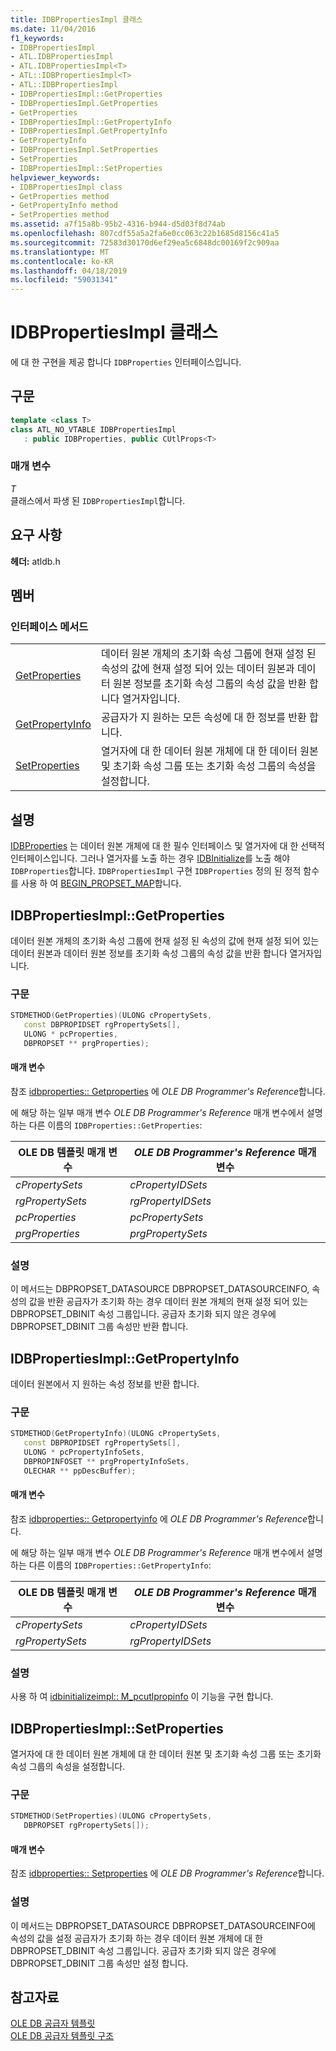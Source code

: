 ```yaml
---
title: IDBPropertiesImpl 클래스
ms.date: 11/04/2016
f1_keywords:
- IDBPropertiesImpl
- ATL.IDBPropertiesImpl
- ATL.IDBPropertiesImpl<T>
- ATL::IDBPropertiesImpl<T>
- ATL::IDBPropertiesImpl
- IDBPropertiesImpl::GetProperties
- IDBPropertiesImpl.GetProperties
- GetProperties
- IDBPropertiesImpl::GetPropertyInfo
- IDBPropertiesImpl.GetPropertyInfo
- GetPropertyInfo
- IDBPropertiesImpl.SetProperties
- SetProperties
- IDBPropertiesImpl::SetProperties
helpviewer_keywords:
- IDBPropertiesImpl class
- GetProperties method
- GetPropertyInfo method
- SetProperties method
ms.assetid: a7f15a8b-95b2-4316-b944-d5d03f8d74ab
ms.openlocfilehash: 807cdf55a5a2fa6e0cc063c22b1685d8156c41a5
ms.sourcegitcommit: 72583d30170d6ef29ea5c6848dc00169f2c909aa
ms.translationtype: MT
ms.contentlocale: ko-KR
ms.lasthandoff: 04/18/2019
ms.locfileid: "59031341"
---
```

# <a name="idbpropertiesimpl-class"></a>IDBPropertiesImpl 클래스

에 대 한 구현을 제공 합니다 `IDBProperties` 인터페이스입니다.

## <a name="syntax"></a>구문

```cpp
template <class T>
class ATL_NO_VTABLE IDBPropertiesImpl
   : public IDBProperties, public CUtlProps<T>
```

### <a name="parameters"></a>매개 변수

*T*<br/>
클래스에서 파생 된 `IDBPropertiesImpl`합니다.

## <a name="requirements"></a>요구 사항

**헤더:** atldb.h

## <a name="members"></a>멤버

### <a name="interface-methods"></a>인터페이스 메서드

|||
|-|-|
|[GetProperties](#getproperties)|데이터 원본 개체의 초기화 속성 그룹에 현재 설정 된 속성의 값에 현재 설정 되어 있는 데이터 원본과 데이터 원본 정보를 초기화 속성 그룹의 속성 값을 반환 합니다 열거자입니다.|
|[GetPropertyInfo](#getpropertyinfo)|공급자가 지 원하는 모든 속성에 대 한 정보를 반환 합니다.|
|[SetProperties](#setproperties)|열거자에 대 한 데이터 원본 개체에 대 한 데이터 원본 및 초기화 속성 그룹 또는 초기화 속성 그룹의 속성을 설정합니다.|

## <a name="remarks"></a>설명

[IDBProperties](/previous-versions/windows/desktop/ms719607(v=vs.85)) 는 데이터 원본 개체에 대 한 필수 인터페이스 및 열거자에 대 한 선택적 인터페이스입니다. 그러나 열거자를 노출 하는 경우 [IDBInitialize](/previous-versions/windows/desktop/ms713706(v=vs.85))를 노출 해야 `IDBProperties`합니다. `IDBPropertiesImpl` 구현 `IDBProperties` 정의 된 정적 함수를 사용 하 여 [BEGIN_PROPSET_MAP](../../data/oledb/begin-propset-map.md)합니다.

## <a name="getproperties"></a> IDBPropertiesImpl::GetProperties

데이터 원본 개체의 초기화 속성 그룹에 현재 설정 된 속성의 값에 현재 설정 되어 있는 데이터 원본과 데이터 원본 정보를 초기화 속성 그룹의 속성 값을 반환 합니다 열거자입니다.

### <a name="syntax"></a>구문

```cpp
STDMETHOD(GetProperties)(ULONG cPropertySets,
   const DBPROPIDSET rgPropertySets[],
   ULONG * pcProperties,
   DBPROPSET ** prgProperties);
```

#### <a name="parameters"></a>매개 변수

참조 [idbproperties:: Getproperties](/previous-versions/windows/desktop/ms714344(v=vs.85)) 에 *OLE DB Programmer's Reference*합니다.

에 해당 하는 일부 매개 변수 *OLE DB Programmer's Reference* 매개 변수에서 설명 하는 다른 이름의 `IDBProperties::GetProperties`:

|OLE DB 템플릿 매개 변수|*OLE DB Programmer's Reference* 매개 변수|
|--------------------------------|------------------------------------------------|
|*cPropertySets*|*cPropertyIDSets*|
|*rgPropertySets*|*rgPropertyIDSets*|
|*pcProperties*|*pcPropertySets*|
|*prgProperties*|*prgPropertySets*|

### <a name="remarks"></a>설명

이 메서드는 DBPROPSET_DATASOURCE DBPROPSET_DATASOURCEINFO, 속성의 값을 반환 공급자가 초기화 하는 경우 데이터 원본 개체의 현재 설정 되어 있는 DBPROPSET_DBINIT 속성 그룹입니다. 공급자 초기화 되지 않은 경우에 DBPROPSET_DBINIT 그룹 속성만 반환 합니다.

## <a name="getpropertyinfo"></a> IDBPropertiesImpl::GetPropertyInfo

데이터 원본에서 지 원하는 속성 정보를 반환 합니다.

### <a name="syntax"></a>구문

```cpp
STDMETHOD(GetPropertyInfo)(ULONG cPropertySets,
   const DBPROPIDSET rgPropertySets[],
   ULONG * pcPropertyInfoSets,
   DBPROPINFOSET ** prgPropertyInfoSets,
   OLECHAR ** ppDescBuffer);
```

#### <a name="parameters"></a>매개 변수

참조 [idbproperties:: Getpropertyinfo](/previous-versions/windows/desktop/ms718175(v=vs.85)) 에 *OLE DB Programmer's Reference*합니다.

에 해당 하는 일부 매개 변수 *OLE DB Programmer's Reference* 매개 변수에서 설명 하는 다른 이름의 `IDBProperties::GetPropertyInfo`:

|OLE DB 템플릿 매개 변수|*OLE DB Programmer's Reference* 매개 변수|
|--------------------------------|------------------------------------------------|
|*cPropertySets*|*cPropertyIDSets*|
|*rgPropertySets*|*rgPropertyIDSets*|

### <a name="remarks"></a>설명

사용 하 여 [idbinitializeimpl:: M_pcutlpropinfo](../../data/oledb/idbinitializeimpl-m-pcutlpropinfo.md) 이 기능을 구현 합니다.

## <a name="setproperties"></a> IDBPropertiesImpl::SetProperties

열거자에 대 한 데이터 원본 개체에 대 한 데이터 원본 및 초기화 속성 그룹 또는 초기화 속성 그룹의 속성을 설정합니다.

### <a name="syntax"></a>구문

```cpp
STDMETHOD(SetProperties)(ULONG cPropertySets,
   DBPROPSET rgPropertySets[]);
```

#### <a name="parameters"></a>매개 변수

참조 [idbproperties:: Setproperties](/previous-versions/windows/desktop/ms723049(v=vs.85)) 에 *OLE DB Programmer's Reference*합니다.

### <a name="remarks"></a>설명

이 메서드는 DBPROPSET_DATASOURCE DBPROPSET_DATASOURCEINFO에 속성의 값을 설정 공급자가 초기화 하는 경우 데이터 원본 개체에 대 한 DBPROPSET_DBINIT 속성 그룹입니다. 공급자 초기화 되지 않은 경우에 DBPROPSET_DBINIT 그룹 속성만 설정 합니다.

## <a name="see-also"></a>참고자료

[OLE DB 공급자 템플릿](../../data/oledb/ole-db-provider-templates-cpp.md)<br/>
[OLE DB 공급자 템플릿 구조](../../data/oledb/ole-db-provider-template-architecture.md)